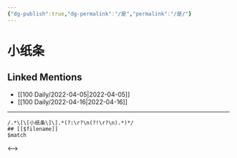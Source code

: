 ```yaml
---
{"dg-publish":true,"dg-permalink":"/是","permalink":"/是/"}
---
```



# 小纸条

## Linked Mentions
- [[100 Daily/2022-04-05\|2022-04-05]]
- [[100 Daily/2022-04-16\|2022-04-16]]

---
```expander
/.*\[\[小纸条\]\].*(?:\r?\n(?!\r?\n).*)*/
## [[$filename]]
$match
```

<-->
